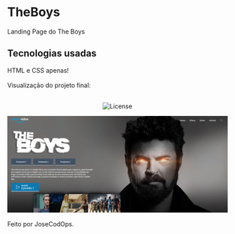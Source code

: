 # TheBoys
Landing Page do The Boys
<br/>
<h2>Tecnologias usadas</h2>
 HTML e CSS apenas!
<br/>
<br/>
Visualização do projeto final:
<br/>
<br/>

<p align="center">
  <img alt="License" src="https://img.shields.io/static/v1?label=license&message=MIT&color=49AA26&labelColor=000000">
</p>

<p align="center"><img src="./img/imagemReadme.png"></p>


Feito por JoseCodOps.